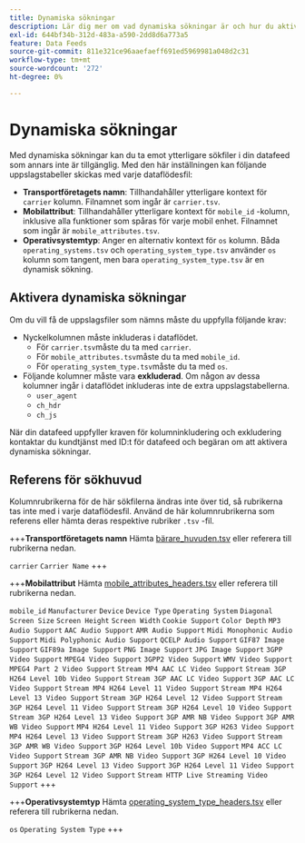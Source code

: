 ```yaml
---
title: Dynamiska sökningar
description: Lär dig mer om vad dynamiska sökningar är och hur du aktiverar dem. Innefattar bärare, mobilattribut och operativsystemstyper.
exl-id: 644bf34b-312d-483a-a590-2dd8d6a773a5
feature: Data Feeds
source-git-commit: 811e321ce96aaefaeff691ed5969981a048d2c31
workflow-type: tm+mt
source-wordcount: '272'
ht-degree: 0%

---
```


# Dynamiska sökningar

Med dynamiska sökningar kan du ta emot ytterligare sökfiler i din datafeed som annars inte är tillgänglig. Med den här inställningen kan följande uppslagstabeller skickas med varje dataflödesfil:

* **Transportföretagets namn**: Tillhandahåller ytterligare kontext för `carrier` kolumn. Filnamnet som ingår är `carrier.tsv`.
* **Mobilattribut**: Tillhandahåller ytterligare kontext för `mobile_id` -kolumn, inklusive alla funktioner som spåras för varje mobil enhet. Filnamnet som ingår är `mobile_attributes.tsv`.
* **Operativsystemtyp**: Anger en alternativ kontext för `os` kolumn. Båda `operating_systems.tsv` och `operating_system_type.tsv` använder `os` kolumn som tangent, men bara `operating_system_type.tsv` är en dynamisk sökning.

## Aktivera dynamiska sökningar

Om du vill få de uppslagsfiler som nämns måste du uppfylla följande krav:

* Nyckelkolumnen måste inkluderas i dataflödet.
   * För `carrier.tsv`måste du ta med `carrier`.
   * För `mobile_attributes.tsv`måste du ta med `mobile_id`.
   * För `operating_system_type.tsv`måste du ta med `os`.
* Följande kolumner måste vara **exkluderad**. Om någon av dessa kolumner ingår i dataflödet inkluderas inte de extra uppslagstabellerna.
   * `user_agent`
   * `ch_hdr`
   * `ch_js`

När din datafeed uppfyller kraven för kolumninkludering och exkludering kontaktar du kundtjänst med ID:t för datafeed och begäran om att aktivera dynamiska sökningar.

## Referens för sökhuvud

Kolumnrubrikerna för de här sökfilerna ändras inte över tid, så rubrikerna tas inte med i varje dataflödesfil. Använd de här kolumnrubrikerna som referens eller hämta deras respektive rubriker `.tsv` -fil.

+++**Transportföretagets namn**
Hämta [bärare_huvuden.tsv](assets/carrier_headers.tsv) eller referera till rubrikerna nedan.

`carrier`
`Carrier Name`
+++

+++**Mobilattribut**
Hämta [mobile_attributes_headers.tsv](assets/mobile_attributes_headers.tsv) eller referera till rubrikerna nedan.

`mobile_id`
`Manufacturer`
`Device`
`Device Type`
`Operating System`
`Diagonal Screen Size`
`Screen Height`
`Screen Width`
`Cookie Support`
`Color Depth`
`MP3 Audio Support`
`AAC Audio Support`
`AMR Audio Support`
`Midi Monophonic Audio Support`
`Midi Polyphonic Audio Support`
`QCELP Audio Support`
`GIF87 Image Support`
`GIF89a Image Support`
`PNG Image Support`
`JPG Image Support`
`3GPP Video Support`
`MPEG4 Video Support`
`3GPP2 Video Support`
`WMV Video Support`
`MPEG4 Part 2 Video Support`
`Stream MP4 AAC LC Video Support`
`Stream 3GP H264 Level 10b Video Support`
`Stream 3GP AAC LC Video Support`
`3GP AAC LC Video Support`
`Stream MP4 H264 Level 11 Video Support`
`Stream MP4 H264 Level 13 Video Support`
`Stream 3GP H264 Level 12 Video Support`
`Stream 3GP H264 Level 11 Video Support`
`Stream 3GP H264 Level 10 Video Support`
`Stream 3GP H264 Level 13 Video Support`
`3GP AMR NB Video Support`
`3GP AMR WB Video Support`
`MP4 H264 Level 11 Video Support`
`3GP H263 Video Support`
`MP4 H264 Level 13 Video Support`
`Stream 3GP H263 Video Support`
`Stream 3GP AMR WB Video Support`
`3GP H264 Level 10b Video Support`
`MP4 ACC LC Video Support`
`Stream 3GP AMR NB Video Support`
`3GP H264 Level 10 Video Support`
`3GP H264 Level 13 Video Support`
`3GP H264 Level 11 Video Support`
`3GP H264 Level 12 Video Support`
`Stream HTTP Live Streaming Video Support`
+++

+++**Operativsystemtyp**
Hämta [operating_system_type_headers.tsv](assets/operating_system_type_headers.tsv) eller referera till rubrikerna nedan.

`os`
`Operating System Type`
+++
